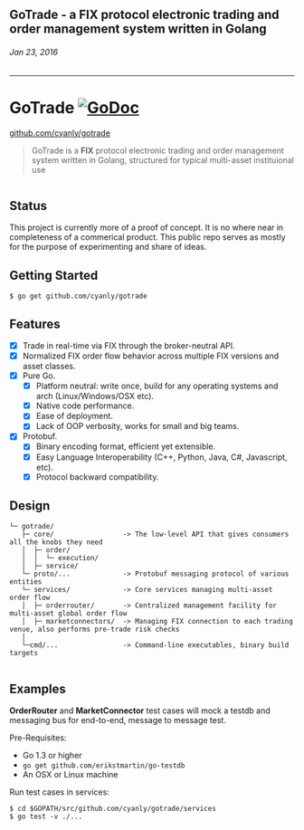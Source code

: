 ## GoTrade - a FIX protocol electronic trading and order management system written in Golang
###### *Jan 23, 2016*

---
# GoTrade [![GoDoc](https://godoc.org/github.com/cyanly/gotrade?status.png)](https://godoc.org/github.com/cyanly/gotrade) 
[github.com/cyanly/gotrade](https://github.com/cyanly/gotrade)
> GoTrade is a **FIX** protocol electronic trading and order management system written in Golang, structured for typical multi-asset instituional use

<p align="center">
  <img src="https://cdn.rawgit.com/cyanly/gotrade/gh-pages/orderrouting.svg" alt=""/>
</p>


## Status
This project is currently more of a proof of concept. It is no where near in completeness of a commerical product. This public repo serves as mostly for the purpose of experimenting and share of ideas.

## Getting Started
```
$ go get github.com/cyanly/gotrade
```

## Features

- [x] Trade in real-time via FIX through the broker-neutral API.
- [x] Normalized FIX order flow behavior across multiple FIX versions and asset classes.
- [x] Pure Go.
  - [x] Platform neutral: write once, build for any operating systems and arch (Linux/Windows/OSX etc).
  - [x] Native code performance.
  - [x] Ease of deployment.
  - [x] Lack of OOP verbosity, works for small and big teams.
- [x] Protobuf.
  - [x] Binary encoding format, efficient yet extensible.
  - [x] Easy Language Interoperability (C++, Python, Java, C#, Javascript, etc).
  - [x] Protocol backward compatibility.

## Design
```
└─ gotrade/
   ├─ core/                 -> The low-level API that gives consumers all the knobs they need
   │  ├─ order/
   │  │  └─ execution/
   │  ├─ service/
   └─ proto/...             -> Protobuf messaging protocol of various entities
   └─ services/             -> Core services managing multi-asset order flow
   │  ├─ orderrouter/       -> Centralized management facility for multi-asset global order flow
   │  ├─ marketconnectors/  -> Managing FIX connection to each trading venue, also performs pre-trade risk checks
   │
   └─cmd/...                -> Command-line executables, binary build targets
   
```


## Examples
**OrderRouter** and **MarketConnector** test cases will mock a testdb and messaging bus for end-to-end, message to message test. 

Pre-Requisites:
  - Go 1.3 or higher
  - ``` go get github.com/erikstmartin/go-testdb ```
  - An OSX or Linux machine

Run test cases in services:
```
$ cd $GOPATH/src/github.com/cyanly/gotrade/services
$ go test -v ./...
```

<p align="center">
  <img src="https://cdn.rawgit.com/cyanly/gotrade/gh-pages/servicestest.png" alt=""/>
</p>
